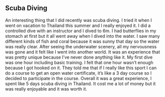 Scuba Diving
-----------

An interesting thing that I did recently was scuba diving. I tried it when I went on vacation to Thailand this summer and I really enjoyed it. I  did a controlled dive with an instructor and I dived to 6m. I had butterflies in my stomach at first but it all went away when I dived into the water. I  saw many different kinds of fish and coral because it was sunny that day so the water was really clear. After seeing the underwater scenery, all my nervousness was gone and it felt like I went into another world. It was an experience that was pretty unique because I’ve never done anything like it. My first dive was one hour including basic training. I felt that one hour wasn’t enough because I got hooked on it. They told me that if I really like this sport I can do a course to get an open water certificate, it’s like a 3 day course so I decided to participate in the course. Overall it was a great experience, I spent like 5 days scuba diving in Thailand. It cost me a lot  of money but it was really enjoyable and it was worth it.
